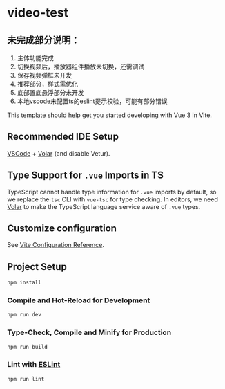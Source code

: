 # video-test

## 未完成部分说明：
1. 主体功能完成
2. 切换视频后，播放器组件播放未切换，还需调试
3. 保存视频弹框未开发
4. 推荐部分，样式需优化
5. 底部置底悬浮部分未开发
6. 本地vscode未配置ts的eslint提示校验，可能有部分错误



This template should help get you started developing with Vue 3 in Vite.

## Recommended IDE Setup

[VSCode](https://code.visualstudio.com/) + [Volar](https://marketplace.visualstudio.com/items?itemName=Vue.volar) (and disable Vetur).

## Type Support for `.vue` Imports in TS

TypeScript cannot handle type information for `.vue` imports by default, so we replace the `tsc` CLI with `vue-tsc` for type checking. In editors, we need [Volar](https://marketplace.visualstudio.com/items?itemName=Vue.volar) to make the TypeScript language service aware of `.vue` types.

## Customize configuration

See [Vite Configuration Reference](https://vitejs.dev/config/).

## Project Setup

```sh
npm install
```

### Compile and Hot-Reload for Development

```sh
npm run dev
```

### Type-Check, Compile and Minify for Production

```sh
npm run build
```

### Lint with [ESLint](https://eslint.org/)

```sh
npm run lint
```

